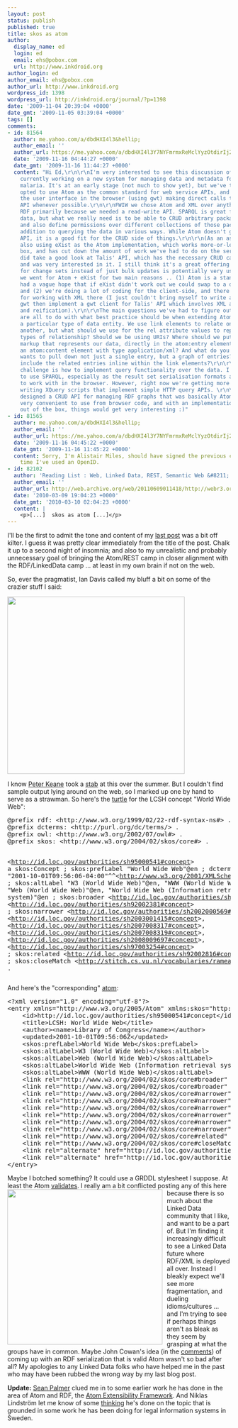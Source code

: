 ```yaml
---
layout: post
status: publish
published: true
title: skos as atom
author:
  display_name: ed
  login: ed
  email: ehs@pobox.com
  url: http://www.inkdroid.org
author_login: ed
author_email: ehs@pobox.com
author_url: http://www.inkdroid.org
wordpress_id: 1398
wordpress_url: http://inkdroid.org/journal/?p=1398
date: '2009-11-04 20:39:04 +0000'
date_gmt: '2009-11-05 03:39:04 +0000'
tags: []
comments:
- id: 81564
  author: me.yahoo.com/a/dbdHXI4l3&hellip;
  author_email: ''
  author_url: https://me.yahoo.com/a/dbdHXI4l3Y7NYFmrmxReMclYyzOtdirIj2cuIqLKAg--#6201a
  date: '2009-11-16 04:44:27 +0000'
  date_gmt: '2009-11-16 11:44:27 +0000'
  content: "Hi Ed,\r\n\r\nI'm very interested to see this discussion of Atom. I'm
    currently working on a new system for managing data and metadata for studies of
    malaria. It's at an early stage (not much to show yet), but we've tentatively
    opted to use Atom as the common standard for web service APIs, and then to code
    the user interface in the browser (using gwt) making direct calls to the Atom
    API whenever possible.\r\n\r\nFWIW we chose Atom and XML over anything based on
    RDF primarily because we needed a read-write API. SPARQL is great for querying
    data, but what we really need is to be able to CRUD arbitrary packages of data/metadata,
    and also define permissions over different collections of those packages ... in
    addition to querying the data in various ways. While Atom doesn't give you a query
    API, it is a good fit for the CRUD side of things.\r\n\r\n(As an aside, we're
    also using eXist as the Atom implementation, which works more-or-less out of the
    box, and has cut down the amount of work we've had to do on the server side.)\r\n\r\nI
    did take a good look at Talis' API, which has the necessary CRUD capabilities,
    and was very interested in it. I still think it's a great offering (the support
    for change sets instead of just bulk updates is potentially very useful). However,
    we went for Atom + eXist for two main reasons .. (1) Atom is a standard, so we
    had a vague hope that if eXist didn't work out we could swap to a different implementation,
    and (2) we're doing a lot of coding for the client-side, and there's better support
    for working with XML there (I just couldn't bring myself to write an rdf api for
    gwt then implement a gwt client for Talis' API which involves XML and RDF/XML
    and reification).\r\n\r\nThe main questions we've had to figure out with Atom
    are all to do with what best practice should be when extending Atom to convey
    a particular type of data entity. We use link elements to relate one entry to
    another, but what should we use for the rel attribute values to represent different
    types of relationship? Should we be using URIs? Where should we put the foreign
    markup that represents our data, directly in the atom:entry element, or inside
    an atom:content element with type application/xml? And what do you do when a client
    wants to pull down not just a single entry, but a graph of entries? Is it OK to
    include the related entries inline within the link elements?\r\n\r\nThe other
    challenge is how to implement query functionality over the data. I would love
    to use SPARQL, especially as the result set serialisation formats are very easy
    to work with in the browser. However, right now we're getting more mileage from
    writing XQuery scripts that implement simple HTTP query APIs. \r\n\r\nIf someone
    designed a CRUD API for managing RDF graphs that was basically Atom, that was
    very convenient to use from browser code, and with an implementation that worked
    out of the box, things would get very interesting :)"
- id: 81565
  author: me.yahoo.com/a/dbdHXI4l3&hellip;
  author_email: ''
  author_url: https://me.yahoo.com/a/dbdHXI4l3Y7NYFmrmxReMclYyzOtdirIj2cuIqLKAg--#6201a
  date: '2009-11-16 04:45:22 +0000'
  date_gmt: '2009-11-16 11:45:22 +0000'
  content: Sorry, I'm Alistair Miles, should have signed the previous comment - first
    time I've used an OpenID.
- id: 82102
  author: 'Reading List : Web, Linked Data, REST, Semantic Web &#8211; webr3.org'
  author_email: ''
  author_url: http://web.archive.org/web/20110609011418/http://webr3.org:80/blog/internet/reading-list-web-linked-data-rest-semantic-web/
  date: '2010-03-09 19:04:23 +0000'
  date_gmt: '2010-03-10 02:04:23 +0000'
  content: |
    <p>[...]  skos as atom [...]</p>
---
```

<p>I'll be the first to admit the tone and content of my <a href="http://inkdroid.org/journal/2009/11/03/alien-vs-predator-www-style/">last post</a> was a bit off kilter. I guess it was pretty clear immediately from the title of the post. Chalk it up to a second night of insomnia; and also to my unrealistic and probably unnecessary goal of bringing the Atom/REST camp in closer alignment with the RDF/LinkedData camp ... at least in my own brain if not on the web.</p>
<p>So, ever the pragmatist, Ian Davis called my bluff a bit on some of the crazier stuff I said:</p>
<p><a href="http://twitter.com/iand/status/5434457944"><img src="http://inkdroid.org/images/iand-twitter.png" style="width: 400px;" /></a></p>
<p>I know <a href="http://blogs.law.harvard.edu/pkeane/">Peter Keane</a> took a <a href="http://github.com/pkeane/lcsh-atom">stab</a> at this over the summer. But I couldn't find sample output lying around on the web, so I marked up one by hand to serve as a strawman. So here's the <a href="http://inkdroid.org/data/www.ttl">turtle</a> for the LCSH concept "World Wide Web":</p>
<pre>
@prefix rdf: &lt;http://www.w3.org/1999/02/22-rdf-syntax-ns#&gt; .
@prefix dcterms: &lt;http://purl.org/dc/terms/&gt; .
@prefix owl: &lt;http://www.w3.org/2002/07/owl#&gt; .
@prefix skos: &lt;http://www.w3.org/2004/02/skos/core#&gt; .

&lt;http://id.loc.gov/authorities/sh95000541#concept&gt;
    a skos:Concept ;
    skos:prefLabel "World Wide Web"@en ;
    dcterms:modified "2001-10-01T09:56:06-04:00"^^&lt;http://www.w3.org/2001/XMLSchema#dateTime&gt; ;
    skos:altLabel "W3 (World Wide Web)"@en, "WWW (World Wide Web)"@en, "Web (World Wide Web)"@en, "World Wide Web (Information retrieval system)"@en ;
    skos:broader &lt;http://id.loc.gov/authorities/sh88002671#concept&gt;, &lt;http://id.loc.gov/authorities/sh92002381#concept&gt; ;
    skos:narrower &lt;http://id.loc.gov/authorities/sh2002000569#concept&gt;, &lt;http://id.loc.gov/authorities/sh2003001415#concept&gt;, &lt;http://id.loc.gov/authorities/sh2007008317#concept&gt;, &lt;http://id.loc.gov/authorities/sh2007008319#concept&gt;, &lt;http://id.loc.gov/authorities/sh2008009697#concept&gt;, &lt;http://id.loc.gov/authorities/sh97003254#concept&gt; ;
    skos:related &lt;http://id.loc.gov/authorities/sh92002816#concept&gt; ;
    skos:closeMatch &lt;http://stitch.cs.vu.nl/vocabularies/rameau/ark:/12148/cb13319953j&gt; .
</pre>
<p>And here's the "corresponding" <a href="http://inkdroid.org/data/www.xml">atom</a>:</p>
<pre>
&lt;?xml version="1.0" encoding="utf-8"?&gt;
&lt;entry xmlns="http://www.w3.org/2005/Atom" xmlns:skos="http://www.w3.org/2004/02/skos/core#"&gt;
    &lt;id&gt;http://id.loc.gov/authorities/sh95000541#concept&lt;/id&gt;
    &lt;title&gt;LCSH: World Wide Web&lt;/title&gt;
    &lt;author&gt;&lt;name&gt;Library of Congress&lt;/name&gt;&lt;/author&gt;
    &lt;updated&gt;2001-10-01T09:56:06Z&lt;/updated&gt;
    &lt;skos:prefLabel&gt;World Wide Web&lt;/skos:prefLabel&gt;
    &lt;skos:altLabel&gt;W3 (World Wide Web)&lt;/skos:altLabel&gt;
    &lt;skos:altLabel&gt;Web (World Wide Web)&lt;/skos:altLabel&gt;
    &lt;skos:altLabel&gt;World Wide Web (Information retrieval system)&lt;/skos:altLabel&gt;
    &lt;skos:altLabel&gt;WWW (World Wide Web)&lt;/skos:altLabel&gt;
    &lt;link rel="http://www.w3.org/2004/02/skos/core#broader" href="http://id.loc.gov/authorities/sh88002671#concept" title="Hypertext systems" /&gt;
    &lt;link rel="http://www.w3.org/2004/02/skos/core#broader" href="http://id.loc.gov/authorities/sh92002381#concept" title="Multimedia systems" /&gt;
    &lt;link rel="http://www.w3.org/2004/02/skos/core#narrower" href="http://id.loc.gov/authorities/sh2008009697#concept" title="Invisible web"/&gt;
    &lt;link rel="http://www.w3.org/2004/02/skos/core#narrower" href="http://id.loc.gov/authorities/sh2007008317#concept" title="Mashups (World Wide Web)" /&gt;
    &lt;link rel="http://www.w3.org/2004/02/skos/core#narrower" href="http://id.loc.gov/authorities/sh2002000569#concept" title="Semantic Web" /&gt;
    &lt;link rel="http://www.w3.org/2004/02/skos/core#narrower" href="http://id.loc.gov/authorities/sh2007008319#concept" title="Web 2.0" /&gt;
    &lt;link rel="http://www.w3.org/2004/02/skos/core#narrower" href="http://id.loc.gov/authorities/sh97003254#concept" title="WebDAV (Standard)" /&gt;
    &lt;link rel="http://www.w3.org/2004/02/skos/core#narrower" href="http://id.loc.gov/authorities/sh97003254#concept" title="WebTV (Trademark)" /&gt;
    &lt;link rel="http://www.w3.org/2004/02/skos/core#related" href="http://id.loc.gov/authorities/sh92002816#concept" title="Internet" /&gt;
    &lt;link rel="http://www.w3.org/2004/02/skos/core#closeMatch" href="http://stitch.cs.vu.nl/vocabularies/rameau/ark:/12148/cb13319953j" title="Web" /&gt;
    &lt;link rel="alternate" href="http://id.loc.gov/authorities/sh95000541" type="text/html" /&gt;
    &lt;link rel="alternate" href="http://id.loc.gov/authorities/sh95000541.json" type="application/json" /&gt;
&lt;/entry&gt;
</pre>
<p>Maybe I botched something? It could use a GRDDL stylesheet I suppose. At least the Atom <a href="http://validator.w3.org/feed/check.cgi?url=http%3A%2F%2Finkdroid.org%2Fdata%2Fwww.xml">validates</a>.  <a href="http://en.wikipedia.org/wiki/Tower_of_Babel"><img src="http://inkdroid.org/images/babel.jpg" style="width: 350px; float: left; margin-right: 10px;"/></a>  I really am a bit conflicted posting any of this here because there is so much about the Linked Data community that I like, and want to be a part of. But I'm finding it increasingly difficult to see a Linked Data future where RDF/XML is deployed all over. Instead I bleakly expect we'll see more fragmentation, and dueling idioms/cultures ... and I'm trying to see if perhaps things aren't as bleak as they seem by grasping at what the groups have in common. Maybe John Cowan's idea (in the <a href="http://inkdroid.org/journal/2009/11/03/alien-vs-predator-www-style/#comments">comments</a>) of coming up with an RDF serialization that is valid Atom wasn't so bad after all? My apologies to any Linked Data folks who have helped me in the past who may have been rubbed the wrong way by my last blog post. </p>
<p><b>Update:</b> <a href="http://inamidst.com">Sean Palmer</a> clued me in to some earlier work he has done in the area of Atom and RDF, the <a href="http://inamidst.com/aefram/">Atom Extensibility Framework</a>. And Niklas Lindström let me know of some <a href="http://lists.w3.org/Archives/Public/semantic-web/2008Jul/0099.html">thinking</a> he's done on the topic that is grounded in some work he has been doing for legal information systems in Sweden.</p>
